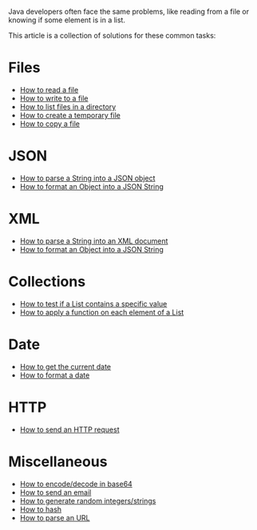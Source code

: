 Java developers often face the same problems, like reading from a file or knowing if some element is in a list.

This article is a collection of solutions for these common tasks:

# Files
- [How to read a file](https://tech.io/playgrounds/9ef6540a09b384fe23a48572cea1e0bb3192/how-to-read-a-text-file-in-java)
- [How to write to a file](https://tech.io/playgrounds/336db9f19873a47d8a11e4e9fa65fab20413/how-to-write-to-a-file-in-java)
- [How to list files in a directory](https://tech.io/playgrounds/0ce03b8240daa46cf51511ce9f34577b6413/how-to-list-files-in-a-directory-in-java)
- [How to create a temporary file](https://tech.io/playgrounds/b271d029ebe54b44c82162c37b72e3542413/how-to-create-a-temporary-file-in-java)
- [How to copy a file](/playground/how-to-copy-a-file-in-java)

# JSON
- [How to parse a String into a JSON object](/playground/how-to-parse-a-json-string-in-java)
- [How to format an Object into a JSON String](/playground/how-to-format-an-object-into-a-json-string-in-java)

# XML
- [How to parse a String into an XML document](/playground/how-to-parse-a-json-string-in-java)
- [How to format an Object into a JSON String](/playground/how-to-format-an-object-into-a-json-string-in-java)

# Collections
- [How to test if a List contains a specific value](https://tech.io/playgrounds/39c5ecf8076bb8f1c8a98f9c2bf265671513/how-to-test-if-a-list-contains-a-specific-value)
- [How to apply a function on each element of a List](/playground/how-to-apply-function-on-a-list-in-java)

# Date
- [How to get the current date](/playground/how-to-get-the-current-date-in-java)
- [How to format a date](/playground/how-to-get-the-current-date-in-java)

# HTTP
- [How to send an HTTP request](/playground/how-to-send-http-requests-in-java)

# Miscellaneous
- [How to encode/decode in base64](https://tech.io/playgrounds/c0e17d06e54999fc7bdec1f0a02388d28413/how-to-encodedecode-in-base64-in-java)
- [How to send an email](/playground/how-to-send-an-email-in-java)
- [How to generate random integers/strings](/playground/how-to-generate-random-in-java)
- [How to hash](/playground/how-to-hash-in-java)
- [How to parse an URL](/playground/how-to-parse-an-url-in-java)

